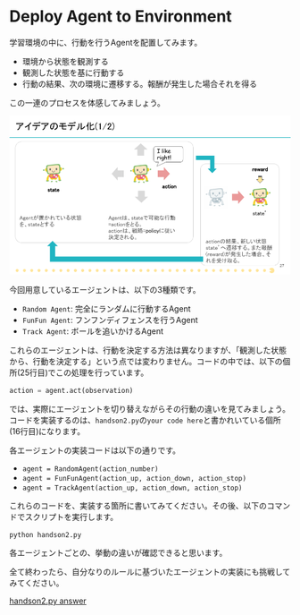 # Deploy Agent to Environment

学習環境の中に、行動を行うAgentを配置してみます。

* 環境から状態を観測する
* 観測した状態を基に行動する
* 行動の結果、次の環境に遷移する。報酬が発生した場合それを得る

この一連のプロセスを体感してみましょう。

![mdp](./img/TechCircle18_OpenAI_Gym_27.png)

今回用意しているエージェントは、以下の3種類です。

* `Random Agent`: 完全にランダムに行動するAgent
* `FunFun Agent`: フンフンディフェンスを行うAgent
* `Track Agent`: ボールを追いかけるAgent

これらのエージェントは、行動を決定する方法は異なりますが、「観測した状態から、行動を決定する」という点では変わりません。コードの中では、以下の個所(25行目)でこの処理を行っています。

```python
action = agent.act(observation)
```

では、実際にエージェントを切り替えながらその行動の違いを見てみましょう。  
コードを実装するのは、`handson2.py`の`your code here`と書かれいている個所(16行目)になります。

各エージェントの実装コードは以下の通りです。

* `agent = RandomAgent(action_number)`
* `agent = FunFunAgent(action_up, action_down, action_stop)`
* `agent = TrackAgent(action_up, action_down, action_stop)`

これらのコードを、実装する箇所に書いてみてください。その後、以下のコマンドでスクリプトを実行します。

```
python handson2.py
```

各エージェントごとの、挙動の違いが確認できると思います。

全て終わったら、自分なりのルールに基づいたエージェントの実装にも挑戦してみてください。

[handson2.py answer](https://github.com/icoxfog417/techcircle_openai_handson/blob/answer/handson_2/handson2.py)
